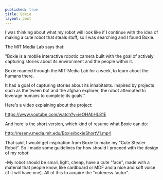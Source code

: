 ```yaml
---
published: true
title: Boxie
layout: post
---
```

I was thinking about what my robot will look like if I continue with the idea of making a cute robot that steals stuff, so I was searching and I found Boxie.

The MIT Media Lab says that: 

"Boxie is a mobile interactive robotic camera built with the goal of actively capturing stories about its environment and the people within it.

Boxie roamed through the MIT Media Lab for a week, to learn about the humans there.

It had a goal of capturing stories about its inhabitants. Inspired by projects such as the tween bot and the afghan explorer, the robot attempted to leverage humans to complete its goals."

Here's a video explaining about the project:

https://www.youtube.com/watch?v=ieOHAbHL81E

And here is the short version, which kind of resume what Boxie can do:

http://resenv.media.mit.edu/Boxie/boxieShortV1.mp4

That said, I would get inspiration from Boxie to make my "Cute Stealer Robot". So I made some guidelines for how should I proceed with the design of my robot:

-My robot should be small, light, cheap, have a cute "face", made with a material that people know, like cardboard or MDF and a nice and soft voice (if it will have one). All of this to acquire the "cuteness factor".